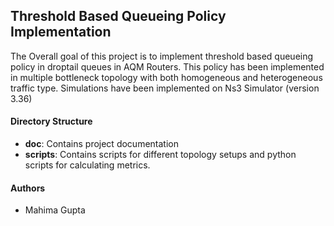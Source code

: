 ## Threshold Based Queueing Policy Implementation 
The Overall goal of this project is to implement threshold based queueing policy in droptail queues in AQM Routers. This policy has been implemented in multiple bottleneck topology with both homogeneous and heterogeneous traffic type. Simulations have been implemented on Ns3 Simulator (version 3.36)
#### Directory Structure
- **doc**: Contains project documentation
- **scripts**: Contains scripts for different topology setups and python scripts for calculating metrics. 
#### Authors
- Mahima Gupta 
